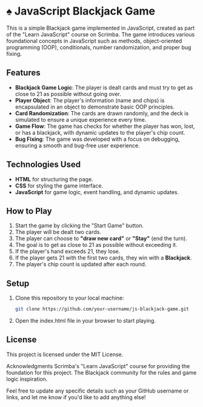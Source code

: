 # ♠ JavaScript Blackjack Game 

This is a simple Blackjack game implemented in JavaScript, created as part of the "Learn JavaScript" course on Scrimba. The game introduces various foundational concepts in JavaScript such as methods, object-oriented programming (OOP), conditionals, number randomization, and proper bug fixing.

## Features

- **Blackjack Game Logic**: The player is dealt cards and must try to get as close to 21 as possible without going over.
- **Player Object**: The player's information (name and chips) is encapsulated in an object to demonstrate basic OOP principles.
- **Card Randomization**: The cards are drawn randomly, and the deck is simulated to ensure a unique experience every time.
- **Game Flow**: The game has checks for whether the player has won, lost, or has a blackjack, with dynamic updates to the player's chip count.
- **Bug Fixing**: The game was developed with a focus on debugging, ensuring a smooth and bug-free user experience.

## Technologies Used

- **HTML** for structuring the page.
- **CSS** for styling the game interface.
- **JavaScript** for game logic, event handling, and dynamic updates.

## How to Play

1. Start the game by clicking the "Start Game" button.
2. The player will be dealt two cards.
3. The player can choose to **"draw new card"** or **"Stay"** (end the turn).
4. The goal is to get as close to 21 as possible without exceeding it.
5. If the player's hand exceeds 21, they lose.
6. If the player gets 21 with the first two cards, they win with a **Blackjack**.
7. The player's chip count is updated after each round.

## Setup

1. Clone this repository to your local machine:
   ```bash
   git clone https://github.com/your-username/js-blackjack-game.git

2. Open the index.html file in your browser to start playing.


## License
This project is licensed under the MIT License.

Acknowledgments
Scrimba's "Learn JavaScript" course for providing the foundation for this project.
The Blackjack community for the rules and game logic inspiration.

Feel free to update any specific details such as your GitHub username or links, and let me know if you'd like to add anything else!
